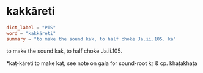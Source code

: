 # kakkāreti

``` toml
dict_label = "PTS"
word = "kakkāreti"
summary = "to make the sound kak, to half choke Ja.ii.105. ka"
```

to make the sound kak, to half choke Ja.ii.105.

\*kaṭ\-kāreti to make kaṭ, see note on gala for sound\-root kr̥ & cp. khaṭakhaṭa

